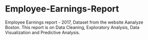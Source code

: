 # Employee-Earnings-Report
 Employee Earnings report - 2017, Dataset from the website Aanalyze Boston. This report is on Data Cleaning, Exploratory Analysis, Data Visualization and Predictive Analysis.
